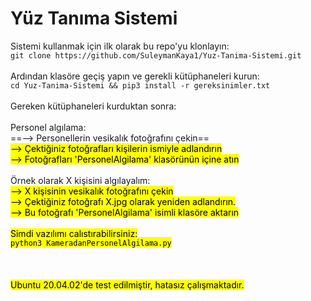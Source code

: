 # Yüz Tanıma Sistemi
Sistemi kullanmak için ilk olarak bu repo'yu klonlayın:<br>
`git clone https://github.com/SuleymanKaya1/Yuz-Tanima-Sistemi.git`<br>
<br>
Ardından klasöre geçiş yapın ve gerekli kütüphaneleri kurun:<br>
`cd Yuz-Tanima-Sistemi && pip3 install -r gereksinimler.txt`<br>
<br>
Gereken kütüphaneleri kurduktan sonra:<br>
<br>
  Personel algılama:<br>
  ==--> Personellerin vesikalık fotoğrafını çekin==<br>
  <mark>--> Çektiğiniz fotoğrafları kişilerin ismiyle adlandırın</mark><br>
  <mark>--> Fotoğrafları 'PersonelAlgilama' klasörünün içine atın</mark><br>
<br>
  Örnek olarak X kişisini algılayalım:<br>
  <mark>--> X kişisinin vesikalık fotoğrafını çekin<mark><br>
  <mark>--> Çektiğiniz fotoğrafı X.jpg olarak yeniden adlandırın.</mark><br>
  <mark>--> Bu fotoğrafı 'PersonelAlgilama' isimli klasöre aktarın</mark><br>
<br>
Şimdi yazılımı çalıştırabilirsiniz:<br>
`python3 KameradanPersonelAlgilama.py`
<br><br><br><br>Ubuntu 20.04.02'de test edilmiştir, hatasız çalışmaktadır.
